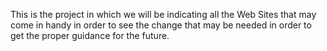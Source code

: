 This is the project in which we will be indicating all the Web Sites that may come in handy in order to see the change that may be needed in order to get the proper guidance for the future.
